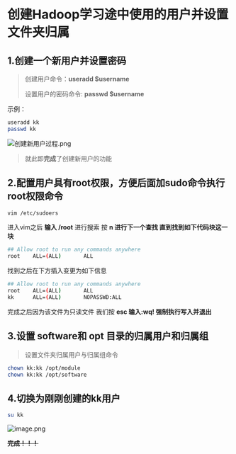 # 创建Hadoop学习途中使用的用户并设置文件夹归属

## 1.创建一个新用户并设置密码

> 创建用户命令：**useradd $username**
> 
> 
> 设置用户的密码命令: **passwd $username**
> 

示例：

```bash
useradd kk
passwd kk
```

![创建新用户过程.png](创建新用户过程.png)

> 就此即**完成**了创建新用户的功能
> 

## 2.配置用户具有root权限，方便后面加sudo命令执行root权限命令

```bash
vim /etc/sudoers
```

进入vim之后 **输入 /root** 进行搜索 按 **n 进行下一个查找 直到找到如下代码块这一块**

```bash
## Allow root to run any commands anywhere 
root    ALL=(ALL)       ALL
```

找到之后在下方插入变更为如下信息

```bash
## Allow root to run any commands anywhere 
root    ALL=(ALL)       ALL
kk      ALL=(ALL)       NOPASSWD:ALL
```

完成之后因为该文件为只读文件 我们按 **esc 输入:wq! 强制执行写入并退出**

## 3.设置 software和 opt 目录的归属用户和归属组

> 设置文件夹归属用户与归属组命令
> 

```bash
chown kk:kk /opt/module
chown kk:kk /opt/software
```

## 4.切换为刚刚创建的kk用户

```bash
su kk
```

![image.png](切换用户命令.png)

**~~完成！！！~~**